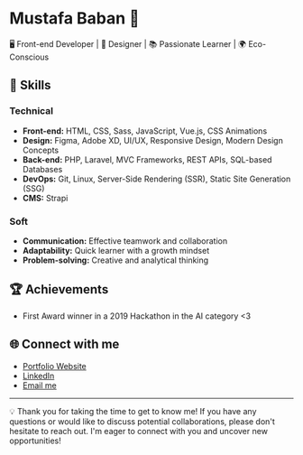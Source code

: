 # Mustafa Baban 👋

🖥️ Front-end Developer | 🎨 Designer  | 📚 Passionate Learner | 🌍 Eco-Conscious 


## 🔧 Skills

### Technical
- **Front-end:** HTML, CSS, Sass, JavaScript, Vue.js, CSS Animations
- **Design:** Figma, Adobe XD, UI/UX, Responsive Design, Modern Design Concepts
- **Back-end:** PHP, Laravel, MVC Frameworks, REST APIs, SQL-based Databases
- **DevOps:** Git, Linux, Server-Side Rendering (SSR), Static Site Generation (SSG)
- **CMS:** Strapi

### Soft
- **Communication:** Effective teamwork and collaboration
- **Adaptability:** Quick learner with a growth mindset
- **Problem-solving:** Creative and analytical thinking


## 🏆 Achievements

- First Award winner in a 2019 Hackathon in the AI category <3

## 🌐 Connect with me

- [Portfolio Website](https://www.mstfa.me)
- [LinkedIn](https://www.linkedin.com/in/mustafababan/)
- [Email me](mailto:mail@mstfa.me)

---

💡 Thank you for taking the time to get to know me! If you have any questions or would like to discuss potential collaborations, please don't hesitate to reach out. I'm eager to connect with you and uncover new opportunities!
